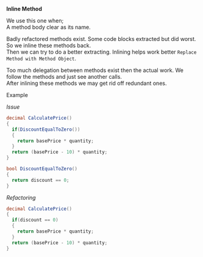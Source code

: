 **Inline Method**

We use this one when;  
A method body clear as its name.

Badly refactored methods exist. Some code blocks extracted but did worst. So we inline these methods back.  
Then we can try to do a better extracting. Inlining helps work better `Replace Method with Method Object`.

Too much delegation between methods exist then the actual work. We follow the methods and just see another calls.  
After inlining these methods we may get rid off redundant ones.

Example

_Issue_

```csharp
decimal CalculatePrice()
{
  if(DiscountEqualToZero())
  {
    return basePrice * quantity;
  }
  return (basePrice - 10) * quantity;
}

bool DiscountEqualToZero()
{
  return discount == 0;
}
```

_Refactoring_

```csharp
decimal CalculatePrice()
{
  if(discount == 0)
  {
    return basePrice * quantity;
  }
  return (basePrice - 10) * quantity;
}
```
